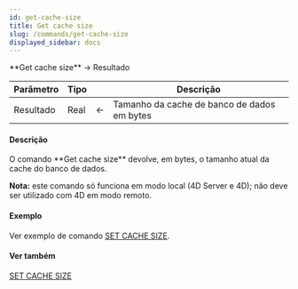 ```yaml
---
id: get-cache-size
title: Get cache size
slug: /commands/get-cache-size
displayed_sidebar: docs
---
```


<!--REF #_command_.Get cache size.Syntax-->**Get cache size**  -> Resultado<!-- END REF-->
<!--REF #_command_.Get cache size.Params-->
| Parâmetro | Tipo |  | Descrição |
| --- | --- | --- | --- |
| Resultado | Real | &#8592; | Tamanho da cache de banco de dados em bytes |

<!-- END REF-->

#### Descrição 

<!--REF #_command_.Get cache size.Summary-->O comando **Get cache size** devolve, em bytes, o tamanho atual da cache do banco de dados.<!-- END REF-->

**Nota:** este comando só funciona em modo local (4D Server e 4D); não deve ser utilizado com 4D em modo remoto.

#### Exemplo 

Ver exemplo de comando [SET CACHE SIZE](set-cache-size.md). 

#### Ver também 

[SET CACHE SIZE](set-cache-size.md)  